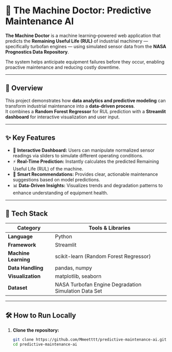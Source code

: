 # 🤖 The Machine Doctor: Predictive Maintenance AI

**The Machine Doctor** is a machine learning–powered web application that predicts the **Remaining Useful Life (RUL)** of industrial machinery — specifically turbofan engines — using simulated sensor data from the **NASA Prognostics Data Repository**.  

The system helps anticipate equipment failures before they occur, enabling proactive maintenance and reducing costly downtime.

---

## 🚀 Overview

This project demonstrates how **data analytics and predictive modeling** can transform industrial maintenance into a **data-driven process**.  
It combines a **Random Forest Regressor** for RUL prediction with a **Streamlit dashboard** for interactive visualization and user input.

---

## ✨ Key Features

- 🧩 **Interactive Dashboard:** Users can manipulate normalized sensor readings via sliders to simulate different operating conditions.  
- ⚡ **Real-Time Prediction:** Instantly calculates the predicted Remaining Useful Life (RUL) of the machine.  
- 🧠 **Smart Recommendations:** Provides clear, actionable maintenance suggestions based on model predictions.  
- 📊 **Data-Driven Insights:** Visualizes trends and degradation patterns to enhance understanding of equipment health.  

---

## 🧰 Tech Stack

| Category | Tools & Libraries |
|-----------|------------------|
| **Language** | Python |
| **Framework** | Streamlit |
| **Machine Learning** | scikit-learn (Random Forest Regressor) |
| **Data Handling** | pandas, numpy |
| **Visualization** | matplotlib, seaborn |
| **Dataset** | NASA Turbofan Engine Degradation Simulation Data Set |

---

## 🛠️ How to Run Locally

1. **Clone the repository:**
   ```bash
   git clone https://github.com/Mmeetttt/predictive-maintenance-ai.git
   cd predictive-maintenance-ai
